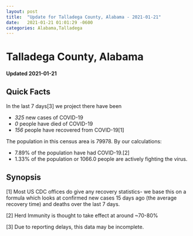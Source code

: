 ```yaml
---
layout: post
title:  "Update for Talladega County, Alabama - 2021-01-21"
date:   2021-01-21 01:01:29 -0600
categories: Alabama,Talladega
---
```


# Talladega County, Alabama
#### Updated 2021-01-21

## Quick Facts

In the last 7 days[3] we project there have been
- *325* new cases of COVID-19
- *0* people have died of COVID-19
- *156* people have recovered from COVID-19[1]

The population in this census area is 79978. By our calculations:
- 7.89% of the population have had COVID-19.[2]
- 1.33% of the population or 1066.0 people are actively fighting the virus.

## Synopsis




[1] Most US CDC offices do give any recovery statistics- we base this on a formula which looks at confirmed new cases
15 days ago (the average recovery time) and deaths over the last 7 days.

[2] Herd Immunity is thought to take effect at around ~70-80%

[3] Due to reporting delays, this data may be incomplete.
 
    